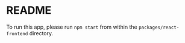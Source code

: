 # README

To run this app, please run `npm start` from within the `packages/react-frontend` directory. 
